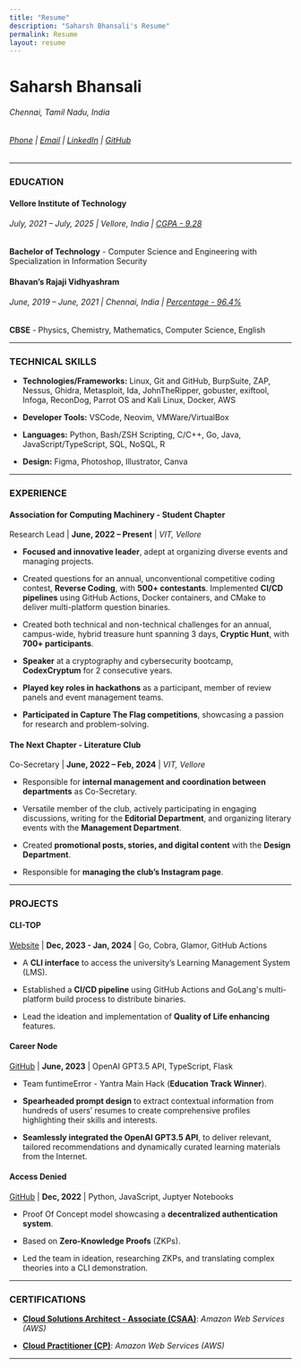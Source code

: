 ```yaml
---
title: "Resume"
description: "Saharsh Bhansali's Resume"
permalink: Resume
layout: resume
--- 
```


# Saharsh Bhansali  
###### Chennai, Tamil Nadu, India  
###### [Phone](tel:+919941286420) | [Email](mailto:saharsh.bhansali15@gmail.com) | [LinkedIn](https://linkedin.com/in/saharsh-bhansali) | [GitHub](https://github.com/saharshbhansali)
- - -
### EDUCATION

#### Vellore Institute of Technology

###### July, 2021 – July, 2025 | Vellore, India | <u>CGPA - 9.28</u>

**Bachelor of Technology** - Computer Science and Engineering with Specialization in Information Security

#### Bhavan’s Rajaji Vidhyashram

###### June, 2019 – June, 2021 | Chennai, India | <u>Percentage - 96.4%</u>

**CBSE** - Physics, Chemistry, Mathematics, Computer Science, English


- - -

### TECHNICAL SKILLS

-  **Technologies/Frameworks:** Linux, Git and GitHub, BurpSuite, ZAP,
  Nessus, Ghidra, Metasploit, Ida, JohnTheRipper, gobuster, exiftool,
  Infoga, ReconDog, Parrot OS and Kali Linux, Docker, AWS   

-  **Developer Tools:** VSCode, Neovim, VMWare/VirtualBox   

-  **Languages:** Python, Bash/ZSH Scripting, C/C++, Go, Java, JavaScript/TypeScript, SQL, NoSQL, R   

-  **Design:** Figma, Photoshop, Illustrator, Canva


- - -

### EXPERIENCE

#### Association for Computing Machinery - Student Chapter
  Research Lead | **June, 2022 – Present** | *VIT, Vellore* 

  -  **Focused and innovative leader**, adept at organizing diverse
    events and managing projects.

  -  Created questions for an annual, unconventional competitive coding
    contest, **Reverse Coding**, with **500+ contestants**. Implemented
    **CI/CD pipelines** using GitHub Actions, Docker containers, and
    CMake to deliver multi-platform question binaries.

  -  Created both technical and non-technical challenges for an annual,
    campus-wide, hybrid treasure hunt spanning 3 days, **Cryptic Hunt**,
    with **700+ participants**.

  -  **Speaker** at a cryptography and cybersecurity bootcamp,
    **CodexCryptum** for 2 consecutive years.

  -  **Played key roles in hackathons** as a participant, member of
    review panels and event management teams.

  -  **Participated in Capture The Flag competitions**, showcasing a
    passion for research and problem-solving.

#### The Next Chapter - Literature Club
  Co-Secretary | **June, 2022 – Feb, 2024** | *VIT, Vellore* 

  -  Responsible for **internal management and coordination between departments** as Co-Secretary.

  -  Versatile member of the club, actively participating in engaging
    discussions, writing for the **Editorial Department**, and
    organizing literary events with the **Management Department**.

  -  Created **promotional posts, stories, and digital content** with
    the **Design Department**.

  -  Responsible for **managing the club’s Instagram page**.


- - -

### PROJECTS

#### CLI-TOP
  [Website](https://cli-top.acmvit.in) | **Dec, 2023 - Jan, 2024** | Go, Cobra, Glamor, GitHub Actions

  -  A **CLI interface** to access the university’s Learning Management System (LMS).

  -  Established a **CI/CD pipeline** using GitHub Actions and GoLang's multi-platform build process to distribute binaries.

  -  Lead the ideation and implementation of **Quality of Life enhancing** features.

#### Career Node
  [GitHub](https://github.com/kaushalrathi24/funtimeError) | **June, 2023** | OpenAI GPT3.5 API, TypeScript, Flask

  -  Team funtimeError - Yantra Main Hack (**Education Track Winner**).

  -  **Spearheaded prompt design** to extract contextual information
    from hundreds of users’ resumes to create comprehensive profiles
    highlighting their skills and interests.

  -  **Seamlessly integrated the OpenAI GPT3.5 API**, to deliver
    relevant, tailored recommendations and dynamically curated learning
    materials from the Internet.

#### Access Denied
  [GitHub](https://github.com/ACM-VIT/accessDenied) | **Dec, 2022** | Python, JavaScript, Juptyer Notebooks

  -  Proof Of Concept model showcasing a **decentralized authentication
    system**.

  -  Based on **Zero-Knowledge Proofs** (ZKPs).

  -  Led the team in ideation, researching ZKPs, and translating complex
    theories into a CLI demonstration.


- - -

### CERTIFICATIONS

-  [**Cloud Solutions Architect - Associate (CSAA)**](https://www.credly.com/badges/dc22fd53-b367-4c97-b2ef-066a59371946/public_url): *Amazon Web Services (AWS)*

-  [**Cloud Practitioner (CP)**](https://www.credly.com/badges/d0f572c3-7d2c-416c-803d-4963611704f5/public_url): *Amazon Web Services (AWS)*


- - - 